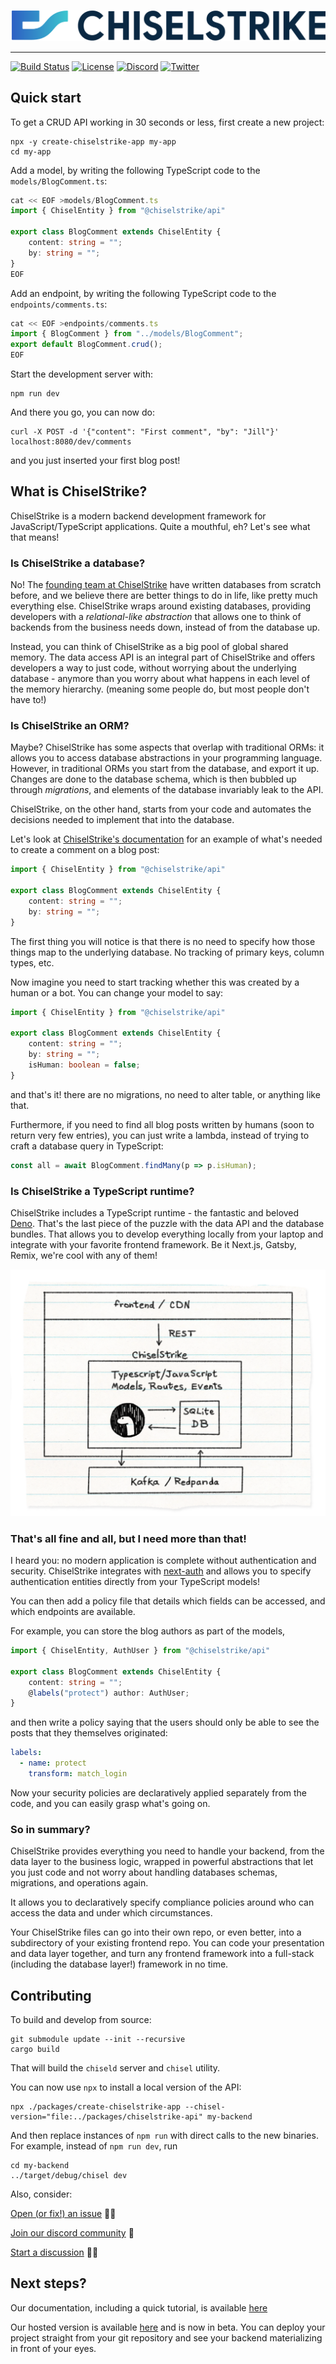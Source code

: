![banner](imgs/logo.png)

---

[![Build Status](https://github.com/chiselstrike/chiselstrike/workflows/Rust/badge.svg?event=push&branch=main)](https://github.com/chiselstrike/chiselstrike/actions)
[![License](https://img.shields.io/badge/license-Apache%202.0-blue)](https://github.com/chiselstrike/chiselstrike/blob/master/LICENSE)
[![Discord](https://img.shields.io/discord/933071162680958986?color=5865F2&label=discord&logo=discord&logoColor=8a9095)](https://discord.gg/GHNN9CNAZe)
[![Twitter](https://img.shields.io/twitter/follow/chiselstrike?style=plastic)](https://twitter.com/chiselstrike)

## Quick start

To get a CRUD API working in 30 seconds or less, first create a new project:

```console
npx -y create-chiselstrike-app my-app
cd my-app
```

Add a model, by writing the following TypeScript code to the `models/BlogComment.ts`:

```typescript
cat << EOF >models/BlogComment.ts
import { ChiselEntity } from "@chiselstrike/api"

export class BlogComment extends ChiselEntity {
    content: string = "";
    by: string = "";
}
EOF
```

Add an endpoint, by writing the following TypeScript code to the `endpoints/comments.ts`:

```typescript
cat << EOF >endpoints/comments.ts
import { BlogComment } from "../models/BlogComment";
export default BlogComment.crud();
EOF
```

Start the development server with:

```console
npm run dev
```

And there you go, you can now do:
```console
curl -X POST -d '{"content": "First comment", "by": "Jill"}' localhost:8080/dev/comments
```

and you just inserted your first blog post!


## What is ChiselStrike?

ChiselStrike is a modern backend development framework for JavaScript/TypeScript applications. Quite a mouthful, eh?
Let's see what that means!

### Is ChiselStrike a database?

No! The [founding team at ChiselStrike](https://www.chiselstrike.com/about) have written databases from scratch before, and
we believe there are better things to do in life, like pretty much everything else. ChiselStrike wraps around
existing databases, providing developers with a *relational-like abstraction* that allows one to think of backends
from the business needs down, instead of from the database up.

Instead, you can think of ChiselStrike as a big pool of global shared memory.
The data access API is an integral part of ChiselStrike and offers developers a way to just code, without
worrying about the underlying database - anymore than you worry about what happens in each level of the memory hierarchy.
(meaning some people do, but most people don't have to!)

### Is ChiselStrike an ORM?

Maybe? ChiselStrike has some aspects that overlap with traditional ORMs: it allows you to access database abstractions
in your programming language. However, in traditional ORMs you start from the database, and export it up. Changes
are done to the database schema, which is then bubbled up through *migrations*, and elements of the database invariably leak
to the API.

ChiselStrike, on the other hand, starts from your code and automates the decisions needed to implement that into the database.

Let's look at [ChiselStrike's documentation](https://docs.chiselstrike.com/Intro/first) for an example of what's needed to create a comment on a blog post:

```typescript
import { ChiselEntity } from "@chiselstrike/api"

export class BlogComment extends ChiselEntity {
    content: string = "";
    by: string = "";
}
```

The first thing you will notice is that there is no need to specify how those things map to the underlying database. No tracking
of primary keys, column types, etc.

Now imagine you need to start tracking whether this was created by a human or a bot. You can change your model
to say:

```typescript
import { ChiselEntity } from "@chiselstrike/api"

export class BlogComment extends ChiselEntity {
    content: string = "";
    by: string = "";
    isHuman: boolean = false;
}
```

and that's it! there are no migrations, no need to alter table, or anything like that.

Furthermore, if you need to find all blog posts written by humans (soon to return very few entries), you
can just write a lambda, instead of trying to craft a database query in TypeScript:

```typescript
const all = await BlogComment.findMany(p => p.isHuman);
```

### Is ChiselStrike a TypeScript runtime?

ChiselStrike includes a TypeScript runtime - the fantastic and beloved [Deno](https://github.com/denoland/deno). That's the last piece of the puzzle
with the data API and the database bundles. That allows you to develop everything locally from your laptop and integrate
with your favorite frontend framework. Be it Next.js, Gatsby, Remix, we're cool with any of them!

![](imgs/diagram.png)

### That's all fine and all, but I need more than that!

I heard you: no modern application is complete without authentication and security. ChiselStrike integrates with [next-auth](https://next-auth.js.org/)
and allows you to specify authentication entities directly from your TypeScript models!

You can then add a policy file that details which fields can be accessed, and which endpoints are available.

For example, you can store the blog authors as part of the models,

```typescript
import { ChiselEntity, AuthUser } from "@chiselstrike/api"

export class BlogComment extends ChiselEntity {
    content: string = "";
    @labels("protect") author: AuthUser;
}
```

and then write a policy saying that the users should only be able to see the posts that they themselves
originated:

```yaml
labels:
  - name: protect
    transform: match_login
```

Now your security policies are declaratively applied separately from the code, and you can easily grasp what's
going on.

### So in summary?

ChiselStrike provides everything you need to handle your backend, from the data layer to the business logic, wrapped
in powerful abstractions that let you just code and not worry about handling databases schemas, migrations, and operations
again.

It allows you to declaratively specify compliance policies around who can access the data and under which circumstances.

Your ChiselStrike files can go into their own repo, or even better, into a subdirectory of your existing frontend repo. You can
code your presentation and data layer together, and turn any frontend framework into a full-stack (including the database layer!)
framework in no time.


## Contributing

To build and develop from source:

```console
git submodule update --init --recursive
cargo build
```

That will build the `chiseld` server and `chisel` utility.

You can now use `npx` to install a local version of the API:
```console
npx ./packages/create-chiselstrike-app --chisel-version="file:../packages/chiselstrike-api" my-backend
```

And then replace instances of `npm run` with direct calls to the new binaries. For example, instead of
`npm run dev`, run

```console
cd my-backend
../target/debug/chisel dev
```


Also, consider:

[Open (or fix!) an issue](https://github.com/chiselstrike/chiselstrike/issues) 🙇‍♂️

[Join our discord community](https://discord.gg/GHNN9CNAZe) 🤩

[Start a discussion](https://github.com/chiselstrike/chiselstrike/discussions/) 🙋‍♀️


## Next steps?

Our documentation, including a quick tutorial, is available [here](https://docs.chiselstrike.com)

Our hosted version is available [here](https://www.chiselstrike.com/login) and is now in beta. You can deploy your project
straight from your git repository and see your backend materializing in front of your eyes.
